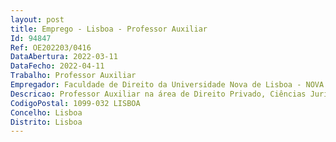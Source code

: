 ```yaml
--- 
layout: post
title: Emprego - Lisboa - Professor Auxiliar
Id: 94847
Ref: OE202203/0416
DataAbertura: 2022-03-11
DataFecho: 2022-04-11
Trabalho: Professor Auxiliar
Empregador: Faculdade de Direito da Universidade Nova de Lisboa - NOVA School of Law
Descricao: Professor Auxiliar na área de Direito Privado, Ciências Jurídico Processuais, área temática ODS 16 – Paz, Justiça e Instituições Eficazes
CodigoPostal: 1099-032 LISBOA
Concelho: Lisboa
Distrito: Lisboa
--- 
```

